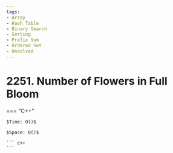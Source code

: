 ```yaml
---
tags:
- Array
- Hash Table
- Binary Search
- Sorting
- Prefix Sum
- Ordered Set
- Unsolved
---
```



# 2251. Number of Flowers in Full Bloom

=== "C++"

    $Time: O()$

    $Space: O()$

    ``` c++
    ```